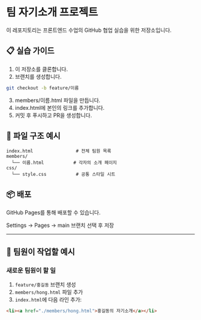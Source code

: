 # 팀 자기소개 프로젝트

이 레포지토리는 프론트엔드 수업의 GitHub 협업 실습을 위한 저장소입니다.

## 📋 실습 가이드

1. 이 저장소를 클론합니다.
2. 브랜치를 생성합니다.

```bash
git checkout -b feature/이름
```
3. members/이름.html 파일을 만듭니다.
4. index.html에 본인의 링크를 추가합니다.
5. 커밋 후 푸시하고 PR을 생성합니다.

## 🧱 파일 구조 예시
```
index.html                # 전체 팀원 목록
members/
  └── 이름.html           # 각자의 소개 페이지
css/
  └── style.css           # 공통 스타일 시트
```

## 📦 배포
GitHub Pages를 통해 배포할 수 있습니다.

Settings → Pages → main 브랜치 선택 후 저장

---

## 📝 팀원이 작업할 예시

### 새로운 팀원이 할 일

1. `feature/홍길동` 브랜치 생성
2. `members/hong.html` 파일 추가
3. `index.html`에 다음 라인 추가:

```html
<li><a href="./members/hong.html">홍길동의 자기소개</a></li>
```